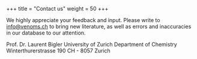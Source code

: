 +++
title = "Contact us"
weight = 50
+++

We highly appreciate your feedback and input. Please write to info@venoms.ch to bring new literature, as well as errors and inaccuracies in our database to our attention. 

Prof. Dr. Laurent Bigler
University of Zurich
Department of Chemistry
Winterthurerstrasse 190
CH - 8057 Zurich